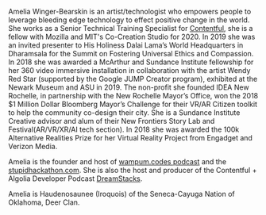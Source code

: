Amelia Winger-Bearskin is an artist/technologist who empowers people to leverage bleeding edge technology to effect positive change in the world. She works as a Senior Technical Training Specialist for [Contentful](https://www.contentful.com), she is a fellow with Mozilla and MIT's Co-Creation Studio for 2020. In 2019 she was an invited presenter to His Holiness Dalai Lama’s World Headquarters in Dharamsala for the Summit on Fostering Universal Ethics and Compassion. In 2018 she was awarded a McArthur and Sundance Institute fellowship for her 360 video immersive installation in collaboration with the artist Wendy Red Star (supported by the Google JUMP Creator program), exhibited at the Newark Museum and ASU in 2019. The non-profit she founded IDEA New Rochelle, in partnership with the New Rochelle Mayor’s Office, won the 2018 \$1 Million Dollar Bloomberg Mayor’s Challenge for their VR/AR Citizen toolkit to help the community co-design their city. She is a Sundance Institute Creative advisor and alum of their New Frontiers Story Lab and Festival(AR/VR/XR/AI tech section). In 2018 she was awarded the 100k Alternative Realities Prize for her Virtual Reality Project from Engadget and Verizon Media.

Amelia is the founder and host of [wampum.codes podcast](http://wampum.codes) and the [stupidhackathon.com](http://www.stupidhackathon.com).  She is also the host and producer of the Contentful + Algolia Developer Podcast [DreamStacks](http://dreamstacks.buzzsprout.com).

Amelia is Haudenosaunee (Iroquois) of the Seneca-Cayuga Nation of Oklahoma, Deer Clan.
